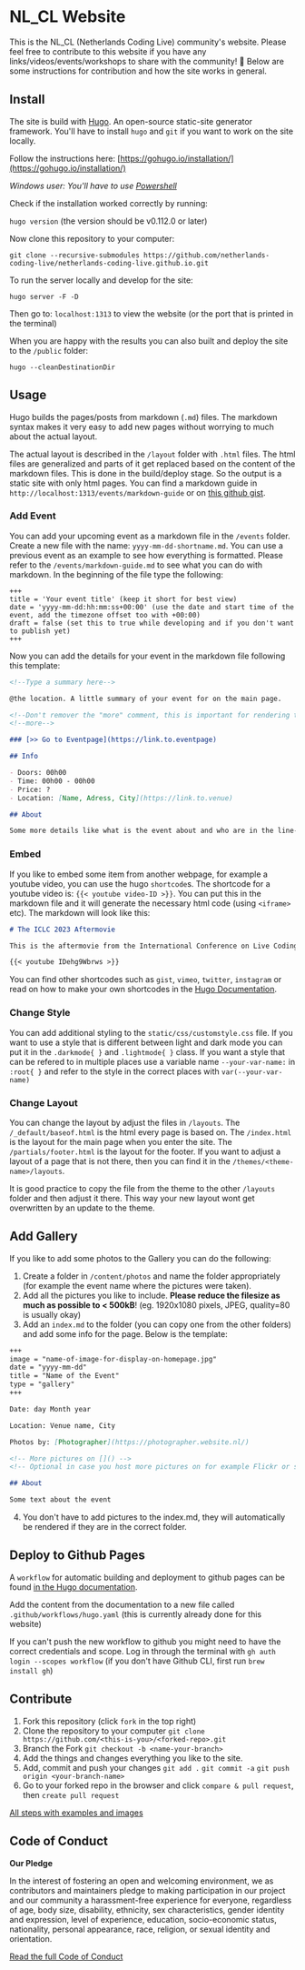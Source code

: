 # NL_CL Website

This is the NL_CL (Netherlands Coding Live) community's website. Please feel free to contribute to this website if you have any links/videos/events/workshops to share with the community! 🎉 Below are some instructions for contribution and how the site works in general.

## Install

The site is build with [Hugo](https://gohugo.io/). An open-source static-site generator framework. You'll have to install `hugo` and `git` if you want to work on the site locally.

Follow the instructions here: [https://gohugo.io/installation/](https://gohugo.io/installation/)

*Windows user: You'll have to use [Powershell](https://learn.microsoft.com/en-us/powershell/scripting/install/installing-powershell-on-windows?view=powershell-7.4)*

Check if the installation worked correctly by running: 

`hugo version` (the version should be v0.112.0 or later)

Now clone this repository to your computer: 

`git clone --recursive-submodules https://github.com/netherlands-coding-live/netherlands-coding-live.github.io.git`

To run the server locally and develop for the site:

`hugo server -F -D`

Then go to: `localhost:1313` to view the website (or the port that is printed in the terminal)

When you are happy with the results you can also built and deploy the site to the `/public` folder:

`hugo --cleanDestinationDir`

## Usage

Hugo builds the pages/posts from markdown (`.md`) files. The markdown syntax makes it very easy to add new pages without worrying to much about the actual layout.

The actual layout is described in the `/layout` folder with `.html` files. The html files are generalized and parts of it get replaced based on the content of the markdown files. This is done in the build/deploy stage. So the output is a static site with only html pages. You can find a markdown guide in `http://localhost:1313/events/markdown-guide` or on [this github gist](https://gist.github.com/cuonggt/9b7d08a597b167299f0d#file-markdown_guide-md).

### Add Event

You can add your upcoming event as a markdown file in the `/events` folder. Create a new file with the name: `yyyy-mm-dd-shortname.md`. You can use a previous event as an example to see how everything is formatted. Please refer to the `/events/markdown-guide.md` to see what you can do with markdown. In the beginning of the file type the following:

```
+++
title = 'Your event title' (keep it short for best view)
date = 'yyyy-mm-dd:hh:mm:ss+00:00' (use the date and start time of the event, add the timezone offset too with +00:00)
draft = false (set this to true while developing and if you don't want to publish yet)
+++
```

Now you can add the details for your event in the markdown file following this template:

```markdown
<!--Type a summary here-->

@the location. A little summary of your event for on the main page.

<!--Don't remover the "more" comment, this is important for rendering the summary on the main page!-->
<!--more-->

### [>> Go to Eventpage](https://link.to.eventpage)

## Info

- Doors: 00h00
- Time: 00h00 - 00h00
- Price: ?
- Location: [Name, Adress, City](https://link.to.venue)

## About

Some more details like what is the event about and who are in the line-up

```

### Embed

If you like to embed some item from another webpage, for example a youtube video, you can use the hugo `shortcode`s. The shortcode for a youtube video is: `{{< youtube video-ID >}}`. You can put this in the markdown file and it will generate the necessary html code (using `<iframe>` etc). The markdown will look like this:

```markdown
# The ICLC 2023 Aftermovie

This is the aftermovie from the International Conference on Live Coding 2023 in Utrecht.

{{< youtube IDehg9Wbrws >}}
```

You can find other shortcodes such as `gist`, `vimeo`, `twitter`, `instagram` or read on how to make your own shortcodes in the [Hugo Documentation](https://gohugo.io/content-management/shortcodes/).

### Change Style

You can add additional styling to the `static/css/customstyle.css` file. If you want to use a style that is different between light and dark mode you can put it in the `.darkmode{ }` and `.lightmode{ }` class. If you want a style that can be refered to in multiple places use a variable name `--your-var-name:` in `:root{ }` and refer to the style in the correct places with `var(--your-var-name)`

### Change Layout

You can change the layout by adjust the files in `/layouts`. The `/_default/baseof.html` is the html every page is based on. The `/index.html` is the layout for the main page when you enter the site. The `/partials/footer.html` is the layout for the footer. If you want to adjust a layout of a page that is not there, then you can find it in the `/themes/<theme-name>/layouts`. 

It is good practice to copy the file from the theme to the other `/layouts` folder and then adjust it there. This way your new layout wont get overwritten by an update to the theme.

## Add Gallery

If you like to add some photos to the Gallery you can do the following:

1. Create a folder in `/content/photos` and name the folder appropriately (for example the event name where the pictures were taken).
2. Add all the pictures you like to include. **Please reduce the filesize as much as possible to < 500kB**! (eg. 1920x1080 pixels, JPEG, quality=80 is usually okay)
3. Add an `index.md` to the folder (you can copy one from the other folders) and add some info for the page. Below is the template:

```markdown
+++
image = "name-of-image-for-display-on-homepage.jpg"
date = "yyyy-mm-dd"
title = "Name of the Event"
type = "gallery"
+++

Date: day Month year

Location: Venue name, City

Photos by: [Photographer](https://photographer.website.nl/)

<!-- More pictures on []() -->
<!-- Optional in case you host more pictures on for example Flickr or some other place -->

## About

Some text about the event
```

4. You don't have to add pictures to the index.md, they will automatically be rendered if they are in the correct folder.

## Deploy to Github Pages

A `workflow` for automatic building and deployment to github pages can be found [in the Hugo documentation](https://gohugo.io/hosting-and-deployment/hosting-on-github/).

Add the content from the documentation to a new file called `.github/workflows/hugo.yaml` (this is currently already done for this website)

If you can't push the new workflow to github you might need to have the correct credentials and scope. Log in through the terminal with `gh auth login --scopes workflow` (if you don't have Github CLI, first run `brew install gh`)

## Contribute

1. Fork this repository (click `fork` in the top right)
2. Clone the repository to your computer `git clone https://github.com/<this-is-you>/<forked-repo>.git`
3. Branch the Fork `git checkout -b <name-your-branch>`
4. Add the things and changes everything you like to the site.
6. Add, commit and push your changes `git add .` `git commit -a` `git push origin <your-branch-name>`
7. Go to your forked repo in the browser and click `compare & pull request`, then `create pull request`

[All steps with examples and images](https://github.com/firstcontributions/first-contributions/blob/master/README.md)

## Code of Conduct

**Our Pledge**

In the interest of fostering an open and welcoming environment, we as contributors and maintainers pledge to making participation in our project and our community a harassment-free experience for everyone, regardless of age, body size, disability, ethnicity, sex characteristics, gender identity and expression, level of experience, education, socio-economic status, nationality, personal appearance, race, religion, or sexual identity and orientation.

[Read the full Code of Conduct](/CODE_OF_CONDUCT.md)
